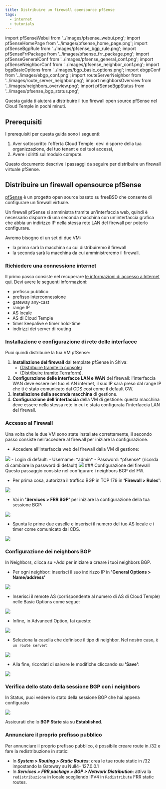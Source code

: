 ```yaml
---
title: Distribuire un firewall opensource pfSense
tags:
  - internet
  - tutorials
---
```

import pfSenseWebui from '../images/pfsense_webui.png';
import pfSenseHomePage from '../images/pfsense_home_page.png';
import pfSenseBgpRule from '../images/pfsense_bgp_rule.png';
import pfSenseFrrPackage from '../images/pfsense_frr_package.png';
import pfSenseGeneralConf from '../images/pfsense_general_conf.png';
import pfSenseNeighborConf from '../images/pfsense_neighbor_conf.png';
import bgpBasicOptions from '../images/bgp_basic_options.png';
import ebgpConf from '../images/ebgp_conf.png';
import routeServerNeighbor from '../images/route_server_neighbor.png';
import neighborsOverview from '../images/neighbors_overview.png';
import pfSenseBgpStatus from '../images/pfsense_bgp_status.png';

Questa guida ti aiuterà a distribuire il tuo firewall open source pfSense nel Cloud Temple in pochi minuti.

## Prerequisiti

I prerequisiti per questa guida sono i seguenti:

1. Aver sottoscritto l'offerta Cloud Temple: devi disporre della tua organizzazione, del tuo tenant e dei tuoi accessi,
2. Avere i diritti sul modulo compute.

Questo documento descrive i passaggi da seguire per distribuire un firewall virtuale pfSense.

## Distribuire un firewall opensource pfSense

[pfSense](https://www.pfsense.org) è un progetto open source basato su freeBSD che consente di configurare un firewall virtuale.

Un firewall pfSense si amministra tramite un'interfaccia web, quindi è necessario disporre di una seconda macchina
con un'interfaccia grafica che abbia un indirizzo IP nella stessa rete LAN del firewall per poterlo configurare.

Avremo bisogno di un set di due VM:

- la prima sarà la macchina su cui distribuiremo il firewall
- la seconda sarà la macchina da cui amministreremo il firewall.

### Richiedere una connessione internet

Il primo passo consiste nel recuperare [le informazioni di accesso a Internet qui](https://docs.cloud-temple.com/network/internet/quickstart#gestion-de-vos-connectivites-internet).
 Devi avere le seguenti informazioni:

- prefisso pubblico
- prefisso interconnessione
- gateway any-cast
- range IP
- AS locale
- AS di Cloud Temple
- timer keepalive e timer hold-time
- indirizzi dei server di routing

### Installazione e configurazione di rete delle interfacce

Puoi quindi distribuire la tua VM pfSense:

1. __Installazione del firewall__ dal template pfSense in Shiva:
    - [(Distribuire tramite la console)](/docs/iaas_vmware/tutorials/deploy_vm_template)
    - [(Distribuire tramite Terraform)](/docs/iaas_vmware/tutorials/deploy_vm_terraform).
2. __Configurazione delle interfacce LAN e WAN__ del firewall: l'interfaccia WAN deve essere nel tuo vLAN internet, il suo IP sarà preso dal range IP che ti è stato comunicato dal CDS così come il default GW.
3. __Installazione della seconda macchina__ di gestione.
4. __Configurazione dell'interfaccia__ della VM di gestione: questa macchina deve essere nella stessa rete in cui è stata configurata l'interfaccia LAN del firewall.

### Accesso al Firewall

Una volta che le due VM sono state installate correttamente, il secondo passo consiste nell'accedere al firewall per iniziare la configurazione.

- Accedere all'interfaccia web del firewall dalla VM di gestione:

<img src={pfSenseWebui} />
- Login di default:
    - Username: *admin*
    - Password: *pfsense* (ricorda di cambiare la password di default)

<img src={pfSenseHomePage} />
### Configurazione del firewall
Questo passaggio consiste nel configurare i neighbors BGP del FW.

- Per prima cosa, autorizza il traffico BGP in TCP 179 in __'Firewall > Rules'__:

<img src={pfSenseBgpRule} />

- Vai in __'Services > FRR BGP'__ per iniziare la configurazione della tua sessione BGP:

<img src={pfSenseFrrPackage} />

- Spunta le prime due caselle e inserisci il numero del tuo AS locale e i timer come comunicato dal CDS.

<img src={pfSenseGeneralConf} />

### Configurazione dei neighbors BGP

In Neighbors, clicca su +Add per iniziare a creare i tuoi neighbors BGP.

- Per ogni neighbor: inserisci il suo indirizzo IP in __'General Options > Name/address'__

<img src={pfSenseNeighborConf} />

- Inserisci il remote AS (corrispondente al numero di AS di Cloud Temple) nelle Basic Options come segue:

<img src={bgpBasicOptions} />

- Infine, in Advanced Option, fai questo:

<img src={ebgpConf} />

- Seleziona la casella che definisce il tipo di neighbor. Nel nostro caso, è ``un route server``:

<img src={routeServerNeighbor} />

- Alla fine, ricordati di salvare le modifiche cliccando su __'Save'__:

<img src={neighborsOverview} />

### Verifica dello stato della sessione BGP con i neighbors

In Status, puoi vedere lo stato della sessione BGP che hai appena configurato

<img src={pfSenseBgpStatus} />

Assicurati che lo __BGP State__ sia su __Established__.

### Annunciare il proprio prefisso pubblico

Per annunciare il proprio prefisso pubblico, è possibile creare route in /32 e fare la redistribuzione in static:

- In __*System > Routing > Static Routes*__: crea le tue route static in /32 impostando la Gateway su Null4- 127.0.0.1
- In __*Services > FRR package > BGP > Network Distribution*__: attiva la ``redistribuzione`` in locale scegliendo IPV4 in ``Redistribute`` FRR static routes.
